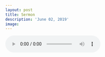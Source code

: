 ```yaml
---
layout: post
title: Sermon
description: 'June 02, 2019'
image:
---
```


<audio controls preload="metadata">
  <source src="https://docs.google.com/uc?export=open&id=110IL8Ing7mQVAJ9VsBPuz1q_YtrVllEG" type="audio/mp3">
Your browser does not support the audio element.
</audio>
